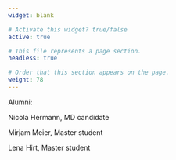 ```yaml
---
widget: blank

# Activate this widget? true/false
active: true

# This file represents a page section.
headless: true

# Order that this section appears on the page.
weight: 78
---
```

Alumni:

Nicola Hermann, MD candidate

Mirjam Meier, Master student

Lena Hirt, Master student
